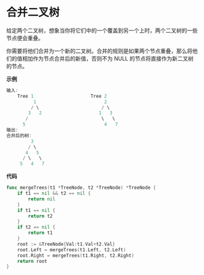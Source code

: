 # 合并二叉树

给定两个二叉树，想象当你将它们中的一个覆盖到另一个上时，两个二叉树的一些节点便会重叠。

你需要将他们合并为一个新的二叉树。合并的规则是如果两个节点重叠，那么将他们的值相加作为节点合并后的新值，否则不为 NULL 的节点将直接作为新二叉树的节点。

**示例**

```go
输入: 
	Tree 1                     Tree 2                  
          1                         2                             
         / \                       / \                            
        3   2                     1   3                        
       /                           \   \                      
      5                             4   7                  
输出: 
合并后的树:
	     3
	    / \
	   4   5
	  / \   \ 
	 5   4   7
```



**代码**

```go
func mergeTrees(t1 *TreeNode, t2 *TreeNode) *TreeNode {
    if t1 == nil && t2 == nil {
        return nil
    }
    if t1 == nil {
        return t2
    }
    if t2 == nil {
        return t1
    }
    root := &TreeNode{Val:t1.Val+t2.Val}
    root.Left = mergeTrees(t1.Left, t2.Left)
    root.Right = mergeTrees(t1.Right, t2.Right)
    return root
}
```



